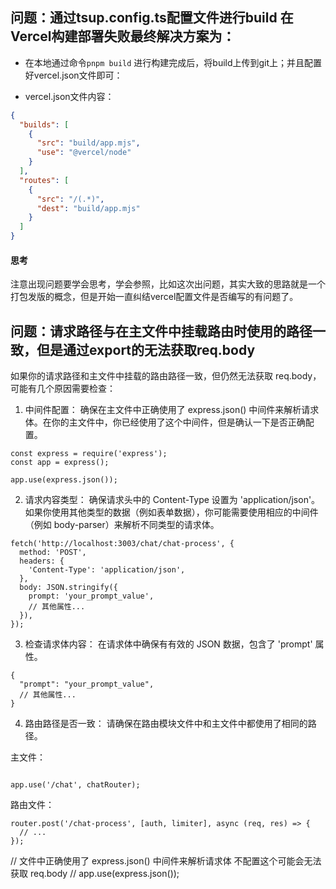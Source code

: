 ## 问题：通过tsup.config.ts配置文件进行build 在Vercel构建部署失败最终解决方案为：
- 在本地通过命令`pnpm build` 进行构建完成后，将build上传到git上；并且配置好vercel.json文件即可：

- vercel.json文件内容：
```json
{
  "builds": [
    {
      "src": "build/app.mjs",
      "use": "@vercel/node"
    }
  ],
  "routes": [
    {
      "src": "/(.*)",
      "dest": "build/app.mjs"
    }
  ]
}

```


#### 思考
注意出现问题要学会思考，学会参照，比如这次出问题，其实大致的思路就是一个打包发版的概念，但是开始一直纠结vercel配置文件是否编写的有问题了。



## 问题：请求路径与在主文件中挂载路由时使用的路径一致，但是通过export的无法获取req.body


如果你的请求路径和主文件中挂载的路由路径一致，但仍然无法获取 req.body，可能有几个原因需要检查：

1. 中间件配置： 确保在主文件中正确使用了 express.json() 中间件来解析请求体。在你的主文件中，你已经使用了这个中间件，但是确认一下是否正确配置。

```
const express = require('express');
const app = express();

app.use(express.json());
```

2. 请求内容类型： 确保请求头中的 Content-Type 设置为 'application/json'。如果你使用其他类型的数据（例如表单数据），你可能需要使用相应的中间件（例如 body-parser）来解析不同类型的请求体。
```
fetch('http://localhost:3003/chat/chat-process', {
  method: 'POST',
  headers: {
    'Content-Type': 'application/json',
  },
  body: JSON.stringify({
    prompt: 'your_prompt_value',
    // 其他属性...
  }),
});
```


3. 检查请求体内容： 在请求体中确保有有效的 JSON 数据，包含了 'prompt' 属性。

```
{
  "prompt": "your_prompt_value",
  // 其他属性...
}
```

4. 路由路径是否一致： 请确保在路由模块文件中和主文件中都使用了相同的路径。

主文件：
```

app.use('/chat', chatRouter);
```

路由文件：
```
router.post('/chat-process', [auth, limiter], async (req, res) => {
  // ...
});
```


// 文件中正确使用了 express.json() 中间件来解析请求体 不配置这个可能会无法获取 req.body
// app.use(express.json());
